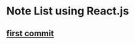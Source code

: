 # Note List using React.js
## [first commit](https://github.com/YaserObeid/note_list_react/commit/4e1add43269b9e1283ae413b2f851621857a2808)
